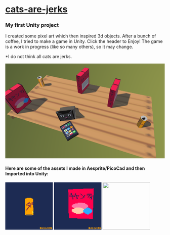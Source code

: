 # [cats-are-jerks](https://www.cjvillarreal.com/cats-are-jerks/) 
### My first Unity project
I created some pixel art which then inspired 3d objects. After a bunch of coffee, I tried to make a game in Unity. Click the header to Enjoy!
The game is a work in progress (like so many others), so it may change. 

*I do not think all cats are jerks.


<img src="https://github.com/cjvillar/cats-are-jerks/blob/main/md_assets/cats_are_jerks.png"  width="600" height="300">


#### Here are some of the assets I made in Aesprite/PicoCad and then Imported into Unity:
<p float="left">
<img src="https://github.com/cjvillar/cats-are-jerks/blob/main/md_assets/soda.gif"  width="150" height="150">
<img src="https://github.com/cjvillar/cats-are-jerks/blob/main/md_assets/candy_box.gif"  width="150" height="150">
<img src="https://github.com/cjvillar/cats-are-jerks/blob/main/md_assets/Iphone_3d.gif"  width="150" height="150">
</p>
